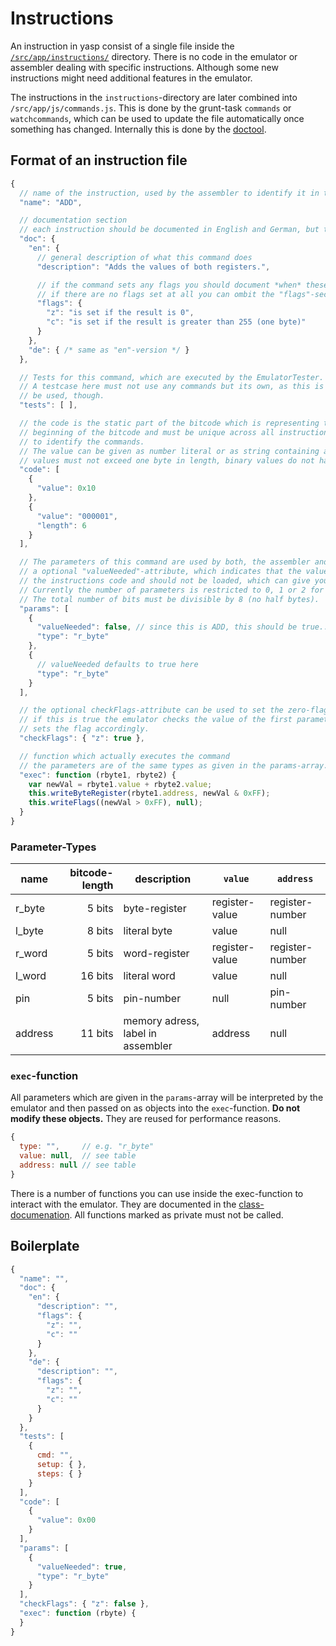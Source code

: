 # Instructions
An instruction in yasp consist of a single file inside the [`/src/app/instructions/`](../src/app/instructions) directory. There is no code in the
emulator or assembler dealing with specific instructions. Although some new instructions might need additional
features in the emulator.

The instructions in the `instructions`-directory are later combined into `/src/app/js/commands.js`. This is done by
the grunt-task `commands` or `watchcommands`, which can be used to update the file automatically once something has
changed. Internally this is done by the [doctool](https://github.com/yasp/doctool).

## Format of an instruction file
```javascript
{
  // name of the instruction, used by the assembler to identify it in the code
  "name": "ADD",

  // documentation section
  // each instruction should be documented in English and German, but the English version is more important.
  "doc": {
    "en": {
      // general description of what this command does
      "description": "Adds the values of both registers.",

      // if the command sets any flags you should document *when* these flags are set here
      // if there are no flags set at all you can ombit the "flags"-section totally.
      "flags": {
        "z": "is set if the result is 0",
        "c": "is set if the result is greater than 255 (one byte)"
      }
    },
    "de": { /* same as "en"-version */ }
  },

  // Tests for this command, which are executed by the EmulatorTester. See /doc/testing/instructions.md for more information.
  // A testcase here must not use any commands but its own, as this is the only one available. Assembler directives may
  // be used, though.
  "tests": [ ],

  // the code is the static part of the bitcode which is representing this command. It is at the very
  // beginning of the bitcode and must be unique across all instructions since the emulator uses it
  // to identify the commands.
  // The value can be given as number literal or as string containing a binary representation of a number. Literal
  // values must not exceed one byte in length, binary values do not have a length limitation.
  "code": [
    {
      "value": 0x10
    },
    {
      "value": "000001",
      "length": 6
    }
  ],

  // The parameters of this command are used by both, the assembler and the emulator. They consist of a type and
  // a optional "valueNeeded"-attribute, which indicates that the value of a register-parameter is not used in
  // the instructions code and should not be loaded, which can give your command a serious performance boost.
  // Currently the number of parameters is restricted to 0, 1 or 2 for performance reasons.
  // The total number of bits must be divisible by 8 (no half bytes).
  "params": [
    {
      "valueNeeded": false, // since this is ADD, this should be true.. but demo, hey!
      "type": "r_byte"
    },
    {
      // valueNeeded defaults to true here
      "type": "r_byte"
    }
  ],

  // the optional checkFlags-attribute can be used to set the zero-flag automatically.
  // if this is true the emulator checks the value of the first parameter for zero and
  // sets the flag accordingly.
  "checkFlags": { "z": true },

  // function which actually executes the command
  // the parameters are of the same types as given in the params-array.
  "exec": function (rbyte1, rbyte2) {
    var newVal = rbyte1.value + rbyte2.value;
    this.writeByteRegister(rbyte1.address, newVal & 0xFF);
    this.writeFlags((newVal > 0xFF), null);
  }
}

```

### Parameter-Types
| name          | bitcode-length  | description      | `value`        | `address`       |
| ------------- | ---------------:| ---------------- | -------------- | --------------- |
| r_byte        |  5 bits         | byte-register    | register-value | register-number |
| l_byte        |  8 bits         | literal byte     | value          | null            |
| r_word        |  5 bits         | word-register    | register-value | register-number |
| l_word        | 16 bits         | literal word     | value          | null            |
| pin           |  5 bits         | pin-number       | null           | pin-number      |
| address       | 11 bits         | memory adress, label in assembler | address | null |

### `exec`-function
All parameters which are given in the `params`-array will be interpreted by the emulator and then passed on
as objects into the `exec`-function. **Do not modify these objects.** They are reused for performance reasons.
```javascript
{
  type: "",     // e.g. "r_byte"
  value: null,  // see table
  address: null // see table
}
```
There is a number of functions you can use inside the exec-function to interact with the emulator. They are documented in the [class-documenation](http://doc.yasp.me/yasp.Emulator.html).
All functions marked as private must not be called.

## Boilerplate
```javascript
{
  "name": "",
  "doc": {
    "en": {
      "description": "",
      "flags": {
        "z": "",
        "c": ""
      }
    },
    "de": {
      "description": "",
      "flags": {
        "z": "",
        "c": ""
      }
    }
  },
  "tests": [
    {
      cmd: "",
      setup: { },
      steps: { }
    }
  ],
  "code": [
    {
      "value": 0x00
    }
  ],
  "params": [
    {
      "valueNeeded": true,
      "type": "r_byte"
    }
  ],
  "checkFlags": { "z": false },
  "exec": function (rbyte) {
  }
}
```
